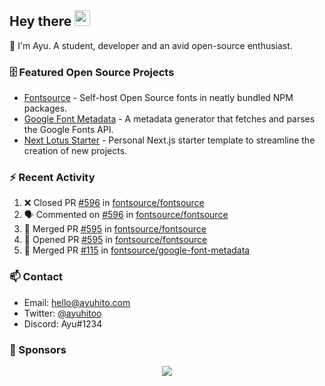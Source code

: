 ## Hey there <img src="https://media.giphy.com/media/hvRJCLFzcasrR4ia7z/giphy.gif" width="25" height="25">

📝 I'm Ayu. A student, developer and an avid open-source enthusiast.

### 🗄 Featured Open Source Projects

- [Fontsource](https://github.com/fontsource/fontsource) - Self-host Open Source fonts in neatly bundled NPM packages.
- [Google Font Metadata](https://github.com/fontsource/google-font-metadata) - A metadata generator that fetches and parses the Google Fonts API.
- [Next Lotus Starter](https://github.com/DecliningLotus/next-lotus-starter) - Personal Next.js starter template to streamline the creation of new projects.

### ⚡ Recent Activity

<!--START_SECTION:activity-->

1. ❌ Closed PR [#596](https://github.com/fontsource/fontsource/pull/596) in [fontsource/fontsource](https://github.com/fontsource/fontsource)
2. 🗣 Commented on [#596](https://github.com/fontsource/fontsource/issues/596) in [fontsource/fontsource](https://github.com/fontsource/fontsource)
3. 🎉 Merged PR [#595](https://github.com/fontsource/fontsource/pull/595) in [fontsource/fontsource](https://github.com/fontsource/fontsource)
4. 💪 Opened PR [#595](https://github.com/fontsource/fontsource/pull/595) in [fontsource/fontsource](https://github.com/fontsource/fontsource)
5. 🎉 Merged PR [#115](https://github.com/fontsource/google-font-metadata/pull/115) in [fontsource/google-font-metadata](https://github.com/fontsource/google-font-metadata)
<!--END_SECTION:activity-->

### 📫 Contact

- Email: hello@ayuhito.com
- Twitter: [@ayuhitoo](https://twitter.com/ayuhitoo)
- Discord: Ayu#1234


### :sparkling_heart: Sponsors

<p align="center">
  <a href="https://cdn.jsdelivr.net/gh/ayuhito/ayuhito/sponsors.svg">
    <img src='https://cdn.jsdelivr.net/gh/ayuhito/ayuhito/sponsors.svg'/>
  </a>
</p>